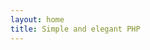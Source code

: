```yaml
---
layout: home
title: Simple and elegant PHP
---
```


<script setup>
import Home from '@theme/components/Home/Home.vue'
</script>

<Home />
